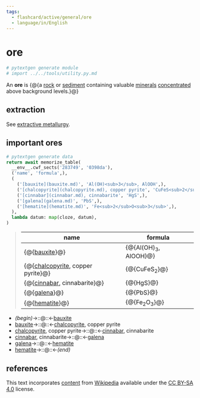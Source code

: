 ```yaml
---
tags:
  - flashcard/active/general/ore
  - language/in/English
---
```


# ore

```Python
# pytextgen generate module
# import ../../tools/utility.py.md
```

An __ore__ is {@{a [rock](rock%20(geology).md) or [sediment](sediment.md) containing valuable [minerals](mineral.md) [concentrated](concentration.md) above background levels.}@} <!--SR:!2026-02-18,590,230-->

## extraction

See [extractive metallurgy](extractive%20metallurgy.md).

## important ores

```Python
# pytextgen generate data
return await memorize_table(
  __env__.cwf_sects('283749', '0398da'),
  ('name', 'formula',),
  (
    ('[bauxite](bauxite.md)', 'Al(OH)<sub>3</sub>, AlOOH',),
    ('[chalcopyrite](chalcopyrite.md), copper pyrite', 'CuFeS<sub>2</sub>',),
    ('[cinnabar](cinnabar.md), cinnabarite', 'HgS',),
    ('[galena](galena.md)', 'PbS',),
    ('[hematite](hematite.md)', 'Fe<sub>2</sub>O<sub>3</sub>',),
  ),
  lambda datum: map(cloze, datum),
)
```

<!--pytextgen generate section="283749"--><!-- The following content is generated at 2023-03-22T00:41:25.734579+08:00. Any edits will be overridden! -->

> | name | formula |
> |-|-|
> | {@{[bauxite](bauxite.md)}@} | {@{Al(OH)<sub>3</sub>, AlOOH}@} |
> | {@{[chalcopyrite](chalcopyrite.md), copper pyrite}@} | {@{CuFeS<sub>2</sub>}@} |
> | {@{[cinnabar](cinnabar.md), cinnabarite}@} | {@{HgS}@} |
> | {@{[galena](galena.md)}@} | {@{PbS}@} |
> | {@{[hematite](hematite.md)}@} | {@{Fe<sub>2</sub>O<sub>3</sub>}@} | <!--SR:!2027-06-27,1031,290!2026-08-05,877,330!2026-06-20,896,330!2025-09-05,316,230!2026-01-26,706,310!2027-06-12,1034,290!2025-05-23,509,270!2027-03-02,835,250!2028-02-02,1195,290!2025-01-07,144,250-->

<!--/pytextgen-->

<!--pytextgen generate section="0398da"--><!-- The following content is generated at 2024-01-04T20:17:52.269345+08:00. Any edits will be overridden! -->

- _(begin)_→::@::←[bauxite](bauxite.md) <!--SR:!2025-11-04,666,310!2026-04-24,798,330-->
- [bauxite](bauxite.md)→::@::←[chalcopyrite](chalcopyrite.md), copper pyrite <!--SR:!2024-12-27,475,310!2029-09-23,1801,330-->
- [chalcopyrite](chalcopyrite.md), copper pyrite→::@::←[cinnabar](cinnabar.md), cinnabarite <!--SR:!2025-06-27,309,250!2025-11-28,507,270-->
- [cinnabar](cinnabar.md), cinnabarite→::@::←[galena](galena.md) <!--SR:!2025-12-19,631,270!2028-06-09,1280,290-->
- [galena](galena.md)→::@::←[hematite](hematite.md) <!--SR:!2027-11-12,1130,290!2025-04-05,194,270-->
- [hematite](hematite.md)→::@::←_(end)_ <!--SR:!2027-04-29,1155,350!2026-02-19,755,330-->

<!--/pytextgen-->

## references

This text incorporates [content](https://en.wikipedia.org/wiki/ore) from [Wikipedia](Wikipedia.md) available under the [CC BY-SA 4.0](https://creativecommons.org/licenses/by-sa/4.0/) license.
